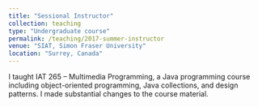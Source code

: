 ```yaml
---
title: "Sessional Instructor"
collection: teaching
type: "Undergraduate course"
permalink: /teaching/2017-summer-instructor
venue: "SIAT, Simon Fraser University"
location: "Surrey, Canada"
---
```


I taught IAT 265 – Multimedia Programming, a Java programming course including object-oriented programming, Java collections, and design patterns. I made substantial changes to the course material.
